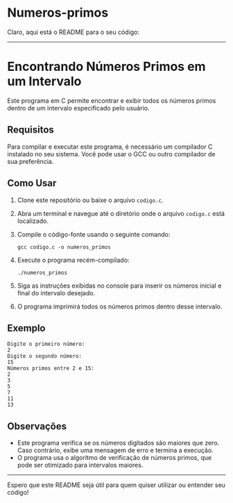 # Numeros-primos

Claro, aqui está o README para o seu código:

---

# Encontrando Números Primos em um Intervalo

Este programa em C permite encontrar e exibir todos os números primos dentro de um intervalo especificado pelo usuário.

## Requisitos

Para compilar e executar este programa, é necessário um compilador C instalado no seu sistema. Você pode usar o GCC ou outro compilador de sua preferência.

## Como Usar

1. Clone este repositório ou baixe o arquivo `codigo.c`.
2. Abra um terminal e navegue até o diretório onde o arquivo `codigo.c` está localizado.
3. Compile o código-fonte usando o seguinte comando:

    ```
    gcc codigo.c -o numeros_primos
    ```

4. Execute o programa recém-compilado:

    ```
    ./numeros_primos
    ```

5. Siga as instruções exibidas no console para inserir os números inicial e final do intervalo desejado.
6. O programa imprimirá todos os números primos dentro desse intervalo.

## Exemplo

```
Digite o primeiro número:
2
Digite o segundo número:
15
Números primos entre 2 e 15:
2
3
5
7
11
13
```

## Observações

- Este programa verifica se os números digitados são maiores que zero. Caso contrário, exibe uma mensagem de erro e termina a execução.
- O programa usa o algoritmo de verificação de números primos, que pode ser otimizado para intervalos maiores.

---

Espero que este README seja útil para quem quiser utilizar ou entender seu código!
